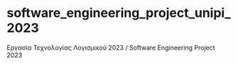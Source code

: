 # software_engineering_project_unipi_2023
 Εργασία Τεχνολογίας Λογισμικού 2023 / Software Engineering Project 2023
